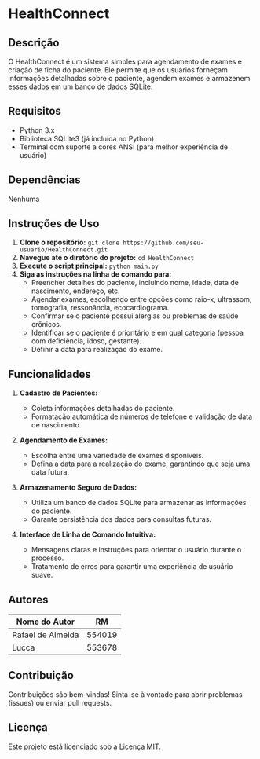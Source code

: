 # HealthConnect

## Descrição
O HealthConnect é um sistema simples para agendamento de exames e criação de ficha do paciente. Ele permite que os usuários forneçam informações detalhadas sobre o paciente, agendem exames e armazenem esses dados em um banco de dados SQLite.

## Requisitos
- Python 3.x
- Biblioteca SQLite3 (já incluída no Python)
- Terminal com suporte a cores ANSI (para melhor experiência de usuário)


## Dependências
Nenhuma

## Instruções de Uso
1. **Clone o repositório:** `git clone https://github.com/seu-usuario/HealthConnect.git`
2. **Navegue até o diretório do projeto:** `cd HealthConnect`
3. **Execute o script principal:** `python main.py`
4. **Siga as instruções na linha de comando para:**
   - Preencher detalhes do paciente, incluindo nome, idade, data de nascimento, endereço, etc.
   - Agendar exames, escolhendo entre opções como raio-x, ultrassom, tomografia, ressonância, ecocardiograma.
   - Confirmar se o paciente possui alergias ou problemas de saúde crônicos.
   - Identificar se o paciente é prioritário e em qual categoria (pessoa com deficiência, idoso, gestante).
   - Definir a data para realização do exame.

## Funcionalidades
1. **Cadastro de Pacientes:**
   - Coleta informações detalhadas do paciente.
   - Formatação automática de números de telefone e validação de data de nascimento.

2. **Agendamento de Exames:**
   - Escolha entre uma variedade de exames disponíveis.
   - Defina a data para a realização do exame, garantindo que seja uma data futura.

3. **Armazenamento Seguro de Dados:**
   - Utiliza um banco de dados SQLite para armazenar as informações do paciente.
   - Garante persistência dos dados para consultas futuras.

4. **Interface de Linha de Comando Intuitiva:**
   - Mensagens claras e instruções para orientar o usuário durante o processo.
   - Tratamento de erros para garantir uma experiência de usuário suave.

## Autores
| Nome do Autor | RM |
|---------------|--------|
| Rafael de Almeida    | 554019 |
| Lucca    | 553678 |

## Contribuição
Contribuições são bem-vindas! Sinta-se à vontade para abrir problemas (issues) ou enviar pull requests.

## Licença
Este projeto está licenciado sob a [Licença MIT](LICENSE).
